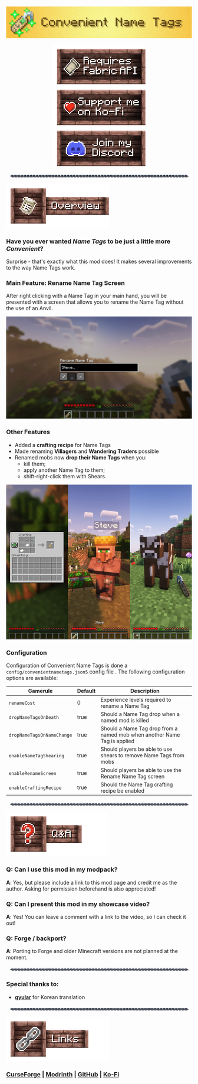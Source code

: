 ![Convenient Name Tags](https://raw.githubusercontent.com/mim1q/ConvenientNameTags/master/projectPageAssets/logo.jpg)

<center>

[![Requires Fabric API](https://raw.githubusercontent.com/mim1q/ModPageAssets/main/badges/fabric-api.png)](https://modrinth.com/mod/fabric-api)
[![Support me on Ko-Fi](https://raw.githubusercontent.com/mim1q/ModPageAssets/main/badges/ko-fi.png)](https://ko-fi.com/mim1q)
[![Join my Discord](https://raw.githubusercontent.com/mim1q/ModPageAssets/main/badges/discord.png)](https://discord.gg/6TjQbSjbuB)

</center>

![Chain separator](https://raw.githubusercontent.com/mim1q/ModPageAssets/main/separators/chain.png)

![Overview](https://raw.githubusercontent.com/mim1q/ModPageAssets/main/sections/overview.png)

### Have you ever wanted *Name Tags* to be just a little more *Convenient*?

Surprise - that's exactly what this mod does! It makes several improvements to the way Name Tags work.

### Main Feature: Rename Name Tag Screen

After right clicking with a Name Tag in your main hand, you will be presented with a screen that allows you to rename 
the Name Tag without the use of an Anvil.

![Screenshot](https://raw.githubusercontent.com/mim1q/ConvenientNameTags/master/projectPageAssets/screenshot.jpg)

### Other Features

- Added a **crafting recipe** for Name Tags
- Made renaming **Villagers** and **Wandering Traders** possible
- Renamed mobs now **drop their Name Tags** when you:
  - kill them;
  - apply another Name Tag to them;
  - shift-right-click them with Shears.

![Screenshot](https://raw.githubusercontent.com/mim1q/ConvenientNameTags/master/projectPageAssets/screenshot-2.jpg)

### Configuration

Configuration of Convenient Name Tags is done a `config/convenientnametags.json5` config file
. The following configuration options are available:

| Gamerule                   | Default   | Description                                                              |
|----------------------------|-----------|--------------------------------------------------------------------------|
| `renameCost`               | 0         | Experience levels required to rename a Name Tag                          |
| `dropNameTagsOnDeath`      | true      | Should a Name Tag drop when a named mod is killed                        |
| `dropNameTagsOnNameChange` | true      | Should a Name Tag drop from a named mob when another Name Tag is applied |
| `enableNameTagShearing`    | true      | Should players be able to use shears to remove Name Tags from mobs       | 
| `enableRenameScreen`       | true      | Should players be able to use the Rename Name Tag screen                 |
| `enableCraftingRecipe`     | true      | Should the Name Tag crafting recipe be enabled                           |

![Chain separator](https://raw.githubusercontent.com/mim1q/ModPageAssets/main/separators/chain.png)

![Questions and Answers](https://raw.githubusercontent.com/mim1q/ModPageAssets/main/sections/qna.png)

### Q: Can I use this mod in my modpack?
**A**: Yes, but please include a link to this mod page and credit me as the author. Asking for permission beforehand is also appreciated!

### Q: Can I present this mod in my showcase video?
**A**: Yes! You can leave a comment with a link to the video, so I can check it out!

### Q: Forge / backport?
**A**: Porting to Forge and older Minecraft versions are not planned at the moment.

![Chain separator](https://raw.githubusercontent.com/mim1q/ModPageAssets/main/separators/chain.png)

### Special thanks to:

- [**gyular**](https://github.com/gyular) for Korean translation

![Chain separator](https://raw.githubusercontent.com/mim1q/ModPageAssets/main/separators/chain.png)

![Links](https://raw.githubusercontent.com/mim1q/ModPageAssets/main/sections/links.png)

### [CurseForge](https://www.curseforge.com/minecraft/mc-mods/convenient-name-tags) | [Modrinth](https://modrinth.com/mod/convenient-name-tags) | [GitHub](https://github.com/mim1q/ConvenientNameTags) | [Ko-Fi](https://ko-fi.com/mim1q)
